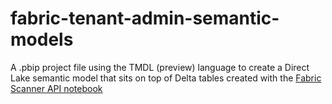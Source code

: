 # fabric-tenant-admin-semantic-models

A .pbip project file using the TMDL (preview) language to create a Direct Lake semantic model that sits on top of Delta tables created with the [Fabric Scanner API notebook](https://github.com/klinejordan/fabric-tenant-admin-notebooks/blob/main/Fabric%20Scanner%20API.ipynb)
